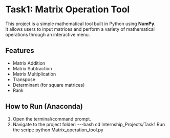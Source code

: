 # Task1: Matrix Operation Tool

This project is a simple mathematical tool built in Python using **NumPy**.  
It allows users to input matrices and perform a variety of mathematical operations through an interactive menu.

## Features
- Matrix Addition
- Matrix Subtraction
- Matrix Multiplication
- Transpose
- Determinant (for square matrices)
- Rank

## How to Run (Anaconda)
1. Open the terminal/command prompt.
2. Navigate to the project folder:
   ---bash
   cd Internship_Projects/Task1
Run the script:
  python Matrix_operation_tool.py   
